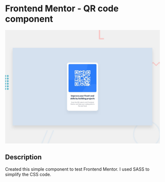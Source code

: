 # Frontend Mentor - QR code component

![Design preview for the QR code component coding challenge](./design/desktop-preview.jpg)

## Description

Created this simple component to test Frontend Mentor. I used SASS to simplify the CSS code.

